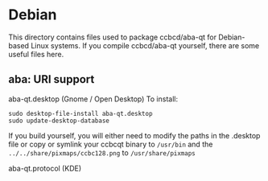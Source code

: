 
Debian
====================
This directory contains files used to package ccbcd/aba-qt
for Debian-based Linux systems. If you compile ccbcd/aba-qt yourself, there are some useful files here.

## aba: URI support ##


aba-qt.desktop  (Gnome / Open Desktop)
To install:

	sudo desktop-file-install aba-qt.desktop
	sudo update-desktop-database

If you build yourself, you will either need to modify the paths in
the .desktop file or copy or symlink your ccbcqt binary to `/usr/bin`
and the `../../share/pixmaps/ccbc128.png` to `/usr/share/pixmaps`

aba-qt.protocol (KDE)

